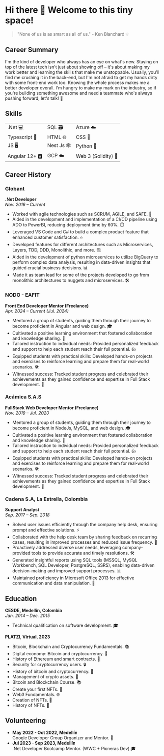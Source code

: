 # Hi there 👋 Welcome to this tiny space!
> "None of us is as smart as all of us." - Ken Blanchard 💡

<!--
**appitoriadev/appitoriadev** is a ✨ _special_ ✨ repository because its `README.md` (this file) appears on your GitHub profile.

Here are some ideas to get you started:

- 🔭 I’m currently working on ...
- 🌱 I’m currently learning ...
- 👯 I’m looking to collaborate on ...
- 🤔 I’m looking for help with ...
- 💬 Ask me about ...
- 📫 How to reach me: ...
- 😄 Pronouns: ...
- ⚡ Fun fact: ...
-->

## Career Summary

I'm the kind of developer who always has an eye on what's new. Staying on top of the latest tech isn't just about showing off – it's about making my work better and learning the skills that make me unstoppable. 
Usually, you'll find me crushing it in the back-end, but I'm not afraid to get my hands dirty with some front-end work too. Knowing the whole process makes me a better developer overall. 
I'm hungry to make my mark on the industry, so if you're building something awesome and need a teammate who's always pushing forward, let's talk! 🚀

## Skills

<div align="center">
<table>
  <tr>
    <td>.Net 💻</td>
    <td>SQL 🗃️</td>
    <td>Azure ☁️</td>
  </tr>
  <tr>
    <td>Typescript 📜</td>
    <td>HTML 🌐</td>
    <td>CSS 🎨</td>
  </tr>
  <tr>
    <td>JS 🖥️</td>
    <td>Nest Js 🕸️</td>
    <td>Python 🐍</td>
  </tr>
  <tr>
    <td>Angular 12+ 🅰️</td>
    <td>GCP ☁️</td>
    <td>Web 3 (Solidity) 🔗</td>
  </tr>
</table>
</div>

## Career History

### Globant  
**.Net Developer**  
*Nov. 2019 – Current*  

- Worked with agile technologies such as SCRUM, AGILE, and SAFE. 🚀
- Aided in the development and implementation of a CI/CD pipeline using ADO to PowerBI, reducing deployment time by 60%. ⏱️
- Leveraged VS Code and C# to build a complex product feature that enhanced customer satisfaction. ⭐
- Developed features for different architectures such as Microservices, Layers, TDD, DDD, Monolithic, and more. 🏗️
- Aided in the development of python microservices to utilize BigQuery to perform complex data analysis, resulting in data-driven insights that guided crucial business decisions. 📊
- Made it as team lead for some of the projects developed to go from monolithic architectures to nuggets and microservices. 🛠️

### NODO - EAFIT  
**Front End Developer Mentor (Freelance)**  
*Apr. 2024 – Current (Jul. 2024)*  

- Mentored a group of students, guiding them through their journey to become proficient in Angular and web design. 🎓
- Cultivated a positive learning environment that fostered collaboration and knowledge sharing. 🌟
- Tailored instruction to individual needs: Provided personalized feedback and support to help each student reach their full potential. 👍
- Equipped students with practical skills: Developed hands-on projects and exercises to reinforce learning and prepare them for real-world scenarios. 🛠️
- Witnessed success: Tracked student progress and celebrated their achievements as they gained confidence and expertise in Full Stack development. 🎉

### Acámica S.A.S  
**FullStack Web Developer Mentor (Freelance)**  
*Nov. 2019 – Jul. 2020*  

- Mentored a group of students, guiding them through their journey to become proficient in NodeJs, MySQL, and web design. 🎓
- Cultivated a positive learning environment that fostered collaboration and knowledge sharing. 🌟
- Tailored instruction to individual needs: Provided personalized feedback and support to help each student reach their full potential. 👍
- Equipped students with practical skills: Developed hands-on projects and exercises to reinforce learning and prepare them for real-world scenarios. 🛠️
- Witnessed success: Tracked student progress and celebrated their achievements as they gained confidence and expertise in Full Stack development. 🎉

### Cadena S.A, La Estrella, Colombia  
**Support Analyst**  
*Sep. 2017 – Sep. 2018*  

- Solved user issues efficiently through the company help desk, ensuring prompt and effective solutions. ⚡
- Collaborated with the help desk team by sharing feedback on recurring cases, resulting in improved processes and reduced issue frequency. 🔄
- Proactively addressed diverse user needs, leveraging company-provided tools to provide accurate and timely resolutions. 🛠️
- Generated insightful reports using SQL tools (MSSQL, MySQL Workbench, SQL Developer, PostgreSQL, SSRS), enabling data-driven decision-making and improved support processes. 📊
- Maintained proficiency in Microsoft Office 2013 for effective communication and data manipulation. 📝

## Education

**CESDE, Medellín, Colombia**  
*Jan. 2014 – Dec. 2015*  
- Technical qualification on software development. 🎓

**PLATZI, Virtual, 2023**  

- Bitcoin, Blockchain and Cryptocurrency Fundamentals. 📚
- Digital economy: Bitcoin and cryptocurrency. 💸
- History of Ethereum and smart contracts. 🔗
- Security for cryptocurrency users. 🔒
- History of bitcoin and cryptocurrency. 📖
- Management of crypto assets. 💼
- Bitcoin and Blockchain Course. 📚
- Create your first NFTs. 🎨
- Web3 Fundamentals. 🌐
- Creation of NFTs. 🎨
- History of NFTs. 📖

## Volunteering

- **May 2022 - Oct 2022, Medellín**  
  Google Developer Group Organizer and Mentor. 🌟
- **Jul 2023 - Sep 2023, Medellín**  
  .Net Developer Bootcamp Mentor. (WWC + Pioneras Dev) 🎓


